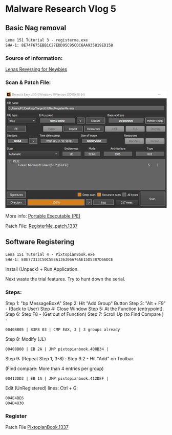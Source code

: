 # Malware Research Vlog 5


## Basic Nag removal

```
Lena 151 Tutorial 3 - registerme.exe
SHA-1: 8E74F675EBB1C27EDD95C95CDC6AA935819ED158
```

### Source of information:
[Lenas Reversing for Newbies](https://forum.tuts4you.com/files/file/1307-lenas-reversing-for-newbies)

### Scan & Patch File:

![RegisterMe_EXE1](MRV5_EXE1.jpg)

More info:
[Portable Executable (PE)](../PE.md)

Patch File: [RegisterMe_patch.1337](RegisterMe_patch.1337)


## Software Registering

```
Lena 151 Tutorial 4 - PixtopianBook.exe
SHA-1: E0E77313C50C5EEA136306A76AE15D5387D66DCE
```
Install (Unpack) + Run Application.

Next waste the trial features.
Try to hunt down the serial.

### Steps:

Step 1: "bp MessageBoxA"
Step 2: Hit "Add Group" Button
Step 3: "Alt + F9" - (Back to User)
Step 4: Close Window
Step 5: At the Function (entrypoint).
Step 6: Step F8 - (Get out of Function)
Step 7: Scroll Up (to Find Compare ) -

```
00408B05 | 83F8 03 | CMP EAX, 3 | 3 groups already
```


Step 8: Modify (JL)

```
00408B08 | EB 2A | JMP pixtopianbook.408B34 |
```

Step 9: (Repeat Step 1, 3-8) : 
Step 9.2 - Hit "Add" on Toolbar.

(Find compare: More than 4 entries per group)
```
00412DD3 | EB 1A | JMP pixtopianbook.412DEF |
```

Edit (UnRegistered) lines:
Ctrl + G:
```
004E4BE6
004D4830
```

### Register

Patch File [PixtopianBook.1337](PixtopianBook.1337)